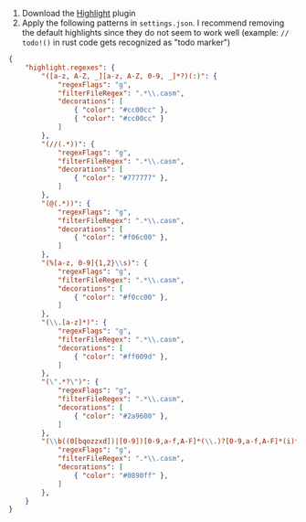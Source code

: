1. Download the [Highlight](https://open-vsx.org/extension/fabiospampinato/vscode-highlight) plugin
2. Apply the following patterns in `settings.json`. I recommend removing the default highlights since they do not seem to work well (example: `// todo!()` in rust code gets recognized as "todo marker")
```json
{
    "highlight.regexes": {
        "([a-z, A-Z, _][a-z, A-Z, 0-9, _]*?)(:)": {
            "regexFlags": "g",
            "filterFileRegex": ".*\\.casm",
            "decorations": [
                { "color": "#cc00cc" },
                { "color": "#cc00cc" } 
            ]
        },
        "(//(.*))": {
            "regexFlags": "g",
            "filterFileRegex": ".*\\.casm",
            "decorations": [
                { "color": "#777777" },
            ]
        },
        "(@(.*))": {
            "regexFlags": "g",
            "filterFileRegex": ".*\\.casm",
            "decorations": [
                { "color": "#f06c00" },
            ]
        },
        "(%[a-z, 0-9]{1,2}\\s)": {
            "regexFlags": "g",
            "filterFileRegex": ".*\\.casm",
            "decorations": [
                { "color": "#f0cc00" },
            ]
        },
        "(\\.[a-z]*)": {
            "regexFlags": "g",
            "filterFileRegex": ".*\\.casm",
            "decorations": [
                { "color": "#ff009d" },
            ]
        },
        "(\".*?\")": {
            "regexFlags": "g",
            "filterFileRegex": ".*\\.casm",
            "decorations": [
                { "color": "#2a9600" },
            ]
        },
        "(\\b((0[bqozzxd])|[0-9])[0-9,a-f,A-F]*(\\.)?[0-9,a-f,A-F]*(i)*)": {
            "regexFlags": "g",
            "filterFileRegex": ".*\\.casm",
            "decorations": [
                { "color": "#0890ff" },
            ]
        },
    }
}
```